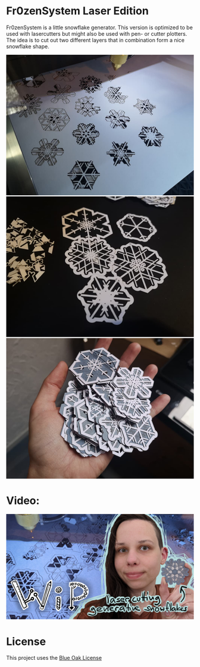 # Fr0zenSystem Laser Edition
Fr0zenSystem is a little snowflake generator. This version is optimized to be used with lasercutters but might also be used with pen- or cutter plotters. The idea is to cut out two different layers that in combination form a nice snowflake shape. 

![Cutting Process](img/laser.jpg)
![First half](img/blackwhite.jpg)
![Finished Snowflakes](img/finished.jpg)

# Video:
[![WiP Thumbnail](img/WiP61.png)]([https://www.youtube.com/watch?v=YOUTUBE_VIDEO_ID_HERE](https://youtu.be/-WHORPKPZP4))

# License
This project uses the [Blue Oak License](https://blueoakcouncil.org/license/1.0.0)
